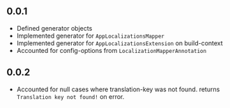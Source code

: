## 0.0.1

* Defined generator objects
* Implemented generator for `AppLocalizationsMapper`
* Implemented generator for `AppLocalizationsExtension` on build-context
* Accounted for config-options from `LocalizationMapperAnnotation`

## 0.0.2

* Accounted for null cases where translation-key was not found. returns `Translation key not found!` on error.
